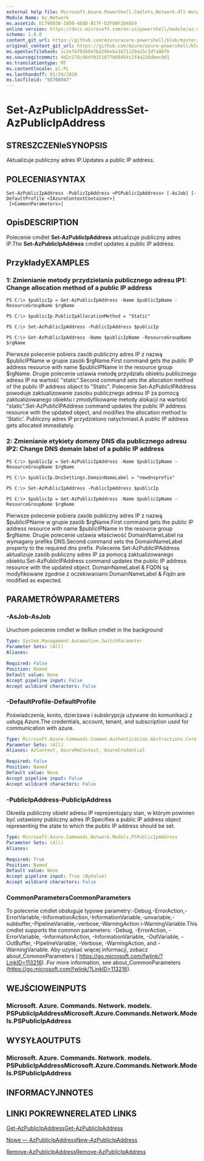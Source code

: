 ```yaml
---
external help file: Microsoft.Azure.PowerShell.Cmdlets.Network.dll-Help.xml
Module Name: Az.Network
ms.assetid: EC798838-1850-4E88-B17F-D2F00F2D4EE9
online version: https://docs.microsoft.com/en-us/powershell/module/az.network/set-azpublicipaddress
schema: 2.0.0
content_git_url: https://github.com/Azure/azure-powershell/blob/master/src/Network/Network/help/Set-AzPublicIpAddress.md
original_content_git_url: https://github.com/Azure/azure-powershell/blob/master/src/Network/Network/help/Set-AzPublicIpAddress.md
ms.openlocfilehash: cc2ef6f016047bd20beba1671129a15c3dfa06f6
ms.sourcegitcommit: 4d2c178cd6df9151877b08d54c1f4a228dbec9d1
ms.translationtype: MT
ms.contentlocale: pl-PL
ms.lasthandoff: 01/29/2020
ms.locfileid: "93708947"
---
```

# <span data-ttu-id="ce226-101">Set-AzPublicIpAddress</span><span class="sxs-lookup"><span data-stu-id="ce226-101">Set-AzPublicIpAddress</span></span>

## <span data-ttu-id="ce226-102">STRESZCZENIe</span><span class="sxs-lookup"><span data-stu-id="ce226-102">SYNOPSIS</span></span>
<span data-ttu-id="ce226-103">Aktualizuje publiczny adres IP.</span><span class="sxs-lookup"><span data-stu-id="ce226-103">Updates a public IP address.</span></span>

## <span data-ttu-id="ce226-104">POLECENIA</span><span class="sxs-lookup"><span data-stu-id="ce226-104">SYNTAX</span></span>

```
Set-AzPublicIpAddress -PublicIpAddress <PSPublicIpAddress> [-AsJob] [-DefaultProfile <IAzureContextContainer>]
 [<CommonParameters>]
```

## <span data-ttu-id="ce226-105">Opis</span><span class="sxs-lookup"><span data-stu-id="ce226-105">DESCRIPTION</span></span>
<span data-ttu-id="ce226-106">Polecenie cmdlet **Set-AzPublicIpAddress** aktualizuje publiczny adres IP.</span><span class="sxs-lookup"><span data-stu-id="ce226-106">The **Set-AzPublicIpAddress** cmdlet updates a public IP address.</span></span>

## <span data-ttu-id="ce226-107">Przykłady</span><span class="sxs-lookup"><span data-stu-id="ce226-107">EXAMPLES</span></span>

### <span data-ttu-id="ce226-108">1: Zmienianie metody przydzielania publicznego adresu IP</span><span class="sxs-lookup"><span data-stu-id="ce226-108">1: Change allocation method of a public IP address</span></span>
```
PS C:\> $publicIp = Get-AzPublicIpAddress -Name $publicIpName -ResourceGroupName $rgName

PS C:\> $publicIp.PublicIpAllocationMethod = "Static"
    
PS C:\> Set-AzPublicIpAddress -PublicIpAddress $publicIp

PS C:\> Get-AzPublicIpAddress -Name $publicIpName -ResourceGroupName $rgName
```

 <span data-ttu-id="ce226-109">Pierwsze polecenie pobiera zasób publiczny adres IP z nazwą $publicIPName w grupie zasób $rgName.</span><span class="sxs-lookup"><span data-stu-id="ce226-109">First command gets the public IP address resource with name $publicIPName in the resource group $rgName.</span></span>
<span data-ttu-id="ce226-110">Drugie polecenie ustawia metodę przydziału obiektu publicznego adresu IP na wartość "static".</span><span class="sxs-lookup"><span data-stu-id="ce226-110">Second command sets the allocation method of the public IP address object to "Static".</span></span>
<span data-ttu-id="ce226-111">Polecenie Set-AzPublicIPAddress powoduje zaktualizowanie zasobu publicznego adresu IP za pomocą zaktualizowanego obiektu i zmodyfikowanie metody alokacji na wartość "static".</span><span class="sxs-lookup"><span data-stu-id="ce226-111">Set-AzPublicIPAddress command updates the public IP address resource with the updated object, and modifies the allocation method to 'Static'.</span></span> <span data-ttu-id="ce226-112">Publiczny adres IP przydzielono natychmiast.</span><span class="sxs-lookup"><span data-stu-id="ce226-112">A public IP address gets allocated immediately.</span></span>

### <span data-ttu-id="ce226-113">2: Zmienianie etykiety domeny DNS dla publicznego adresu IP</span><span class="sxs-lookup"><span data-stu-id="ce226-113">2: Change DNS domain label of a public IP address</span></span>
```
PS C:\> $publicIp = Get-AzPublicIpAddress -Name $publicIpName -ResourceGroupName $rgName

PS C:\> $publicIp.DnsSettings.DomainNameLabel = "newdnsprefix"
    
PS C:\> Set-AzPublicIpAddress -PublicIpAddress $publicIp

PS C:\> $publicIp = Get-AzPublicIpAddress -Name $publicIpName -ResourceGroupName $rgName
```

<span data-ttu-id="ce226-114">Pierwsze polecenie pobiera zasób publiczny adres IP z nazwą $publicIPName w grupie zasób $rgName.</span><span class="sxs-lookup"><span data-stu-id="ce226-114">First command gets the public IP address resource with name $publicIPName in the resource group $rgName.</span></span>
<span data-ttu-id="ce226-115">Drugie polecenie ustawia właściwość DomainNameLabel na wymagany prefiks DNS.</span><span class="sxs-lookup"><span data-stu-id="ce226-115">Second command sets the DomainNameLabel property to the required dns prefix.</span></span>
<span data-ttu-id="ce226-116">Polecenie Set-AzPublicIPAddress aktualizuje zasób publiczny adres IP za pomocą zaktualizowanego obiektu.</span><span class="sxs-lookup"><span data-stu-id="ce226-116">Set-AzPublicIPAddress command updates the public IP address resource with the updated object.</span></span> <span data-ttu-id="ce226-117">DomainNameLabel & FQDN są modyfikowane zgodnie z oczekiwaniami.</span><span class="sxs-lookup"><span data-stu-id="ce226-117">DomainNameLabel & Fqdn are modified as expected.</span></span>

## <span data-ttu-id="ce226-118">PARAMETRÓW</span><span class="sxs-lookup"><span data-stu-id="ce226-118">PARAMETERS</span></span>

### <span data-ttu-id="ce226-119">-AsJob</span><span class="sxs-lookup"><span data-stu-id="ce226-119">-AsJob</span></span>
<span data-ttu-id="ce226-120">Uruchom polecenie cmdlet w tle</span><span class="sxs-lookup"><span data-stu-id="ce226-120">Run cmdlet in the background</span></span>

```yaml
Type: System.Management.Automation.SwitchParameter
Parameter Sets: (All)
Aliases:

Required: False
Position: Named
Default value: None
Accept pipeline input: False
Accept wildcard characters: False
```

### <span data-ttu-id="ce226-121">-DefaultProfile</span><span class="sxs-lookup"><span data-stu-id="ce226-121">-DefaultProfile</span></span>
<span data-ttu-id="ce226-122">Poświadczenia, konto, dzierżawa i subskrypcja używane do komunikacji z usługą Azure.</span><span class="sxs-lookup"><span data-stu-id="ce226-122">The credentials, account, tenant, and subscription used for communication with azure.</span></span>

```yaml
Type: Microsoft.Azure.Commands.Common.Authentication.Abstractions.Core.IAzureContextContainer
Parameter Sets: (All)
Aliases: AzContext, AzureRmContext, AzureCredential

Required: False
Position: Named
Default value: None
Accept pipeline input: False
Accept wildcard characters: False
```

### <span data-ttu-id="ce226-123">-PublicIpAddress</span><span class="sxs-lookup"><span data-stu-id="ce226-123">-PublicIpAddress</span></span>
<span data-ttu-id="ce226-124">Określa publiczny obiekt adresu IP reprezentujący stan, w którym powinien być ustawiony publiczny adres IP.</span><span class="sxs-lookup"><span data-stu-id="ce226-124">Specifies a public IP address object representing the state to which the public IP address should be set.</span></span>

```yaml
Type: Microsoft.Azure.Commands.Network.Models.PSPublicIpAddress
Parameter Sets: (All)
Aliases:

Required: True
Position: Named
Default value: None
Accept pipeline input: True (ByValue)
Accept wildcard characters: False
```

### <span data-ttu-id="ce226-125">CommonParameters</span><span class="sxs-lookup"><span data-stu-id="ce226-125">CommonParameters</span></span>
<span data-ttu-id="ce226-126">To polecenie cmdlet obsługuje typowe parametry:-Debug,-ErrorAction,-ErrorVariable,-InformationAction,-InformationVariable,-unvariable,-subbuffer,-PipelineVariable,-verbose,-WarningAction i-WarningVariable.</span><span class="sxs-lookup"><span data-stu-id="ce226-126">This cmdlet supports the common parameters: -Debug, -ErrorAction, -ErrorVariable, -InformationAction, -InformationVariable, -OutVariable, -OutBuffer, -PipelineVariable, -Verbose, -WarningAction, and -WarningVariable.</span></span> <span data-ttu-id="ce226-127">Aby uzyskać więcej informacji, zobacz about_CommonParameters ( https://go.microsoft.com/fwlink/?LinkID=113216) .</span><span class="sxs-lookup"><span data-stu-id="ce226-127">For more information, see about_CommonParameters (https://go.microsoft.com/fwlink/?LinkID=113216).</span></span>

## <span data-ttu-id="ce226-128">WEJŚCIOWE</span><span class="sxs-lookup"><span data-stu-id="ce226-128">INPUTS</span></span>

### <span data-ttu-id="ce226-129">Microsoft. Azure. Commands. Network. models. PSPublicIpAddress</span><span class="sxs-lookup"><span data-stu-id="ce226-129">Microsoft.Azure.Commands.Network.Models.PSPublicIpAddress</span></span>

## <span data-ttu-id="ce226-130">WYSYŁA</span><span class="sxs-lookup"><span data-stu-id="ce226-130">OUTPUTS</span></span>

### <span data-ttu-id="ce226-131">Microsoft. Azure. Commands. Network. models. PSPublicIpAddress</span><span class="sxs-lookup"><span data-stu-id="ce226-131">Microsoft.Azure.Commands.Network.Models.PSPublicIpAddress</span></span>

## <span data-ttu-id="ce226-132">INFORMACYJN</span><span class="sxs-lookup"><span data-stu-id="ce226-132">NOTES</span></span>

## <span data-ttu-id="ce226-133">LINKI POKREWNE</span><span class="sxs-lookup"><span data-stu-id="ce226-133">RELATED LINKS</span></span>

[<span data-ttu-id="ce226-134">Get-AzPublicIpAddress</span><span class="sxs-lookup"><span data-stu-id="ce226-134">Get-AzPublicIpAddress</span></span>](./Get-AzPublicIpAddress.md)

[<span data-ttu-id="ce226-135">Nowe — AzPublicIpAddress</span><span class="sxs-lookup"><span data-stu-id="ce226-135">New-AzPublicIpAddress</span></span>](./New-AzPublicIpAddress.md)

[<span data-ttu-id="ce226-136">Remove-AzPublicIpAddress</span><span class="sxs-lookup"><span data-stu-id="ce226-136">Remove-AzPublicIpAddress</span></span>](./Remove-AzPublicIpAddress.md)


